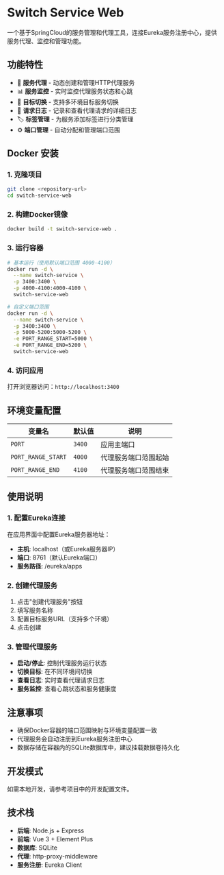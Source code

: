 # Switch Service Web

一个基于SpringCloud的服务管理和代理工具，连接Eureka服务注册中心，提供服务代理、监控和管理功能。

## 功能特性

- 🔄 **服务代理** - 动态创建和管理HTTP代理服务
- 📊 **服务监控** - 实时监控代理服务状态和心跳
- 🎯 **目标切换** - 支持多环境目标服务切换
- 📝 **请求日志** - 记录和查看代理请求的详细日志
- 🏷️ **标签管理** - 为服务添加标签进行分类管理
- ⚙️ **端口管理** - 自动分配和管理端口范围

## Docker 安装

### 1. 克隆项目

```bash
git clone <repository-url>
cd switch-service-web
```

### 2. 构建Docker镜像

```bash
docker build -t switch-service-web .
```

### 3. 运行容器

```bash
# 基本运行（使用默认端口范围 4000-4100）
docker run -d \
  --name switch-service \
  -p 3400:3400 \
  -p 4000-4100:4000-4100 \
  switch-service-web

# 自定义端口范围
docker run -d \
  --name switch-service \
  -p 3400:3400 \
  -p 5000-5200:5000-5200 \
  -e PORT_RANGE_START=5000 \
  -e PORT_RANGE_END=5200 \
  switch-service-web
```

### 4. 访问应用

打开浏览器访问：`http://localhost:3400`

## 环境变量配置

| 变量名 | 默认值 | 说明 |
|--------|--------|------|
| `PORT` | `3400` | 应用主端口 |
| `PORT_RANGE_START` | `4000` | 代理服务端口范围起始 |
| `PORT_RANGE_END` | `4100` | 代理服务端口范围结束 |

## 使用说明

### 1. 配置Eureka连接

在应用界面中配置Eureka服务器地址：
- **主机**: localhost（或Eureka服务器IP）
- **端口**: 8761（默认Eureka端口）
- **服务路径**: /eureka/apps

### 2. 创建代理服务

1. 点击"创建代理服务"按钮
2. 填写服务名称
3. 配置目标服务URL（支持多个环境）
4. 点击创建

### 3. 管理代理服务

- **启动/停止**: 控制代理服务运行状态
- **切换目标**: 在不同环境间切换
- **查看日志**: 实时查看代理请求日志
- **服务监控**: 查看心跳状态和服务健康度

## 注意事项

- 确保Docker容器的端口范围映射与环境变量配置一致
- 代理服务会自动注册到Eureka服务注册中心
- 数据存储在容器内的SQLite数据库中，建议挂载数据卷持久化

## 开发模式

如需本地开发，请参考项目中的开发配置文件。

## 技术栈

- **后端**: Node.js + Express
- **前端**: Vue 3 + Element Plus
- **数据库**: SQLite
- **代理**: http-proxy-middleware
- **服务注册**: Eureka Client 